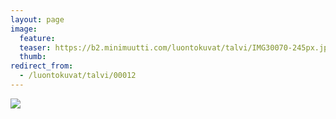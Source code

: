 ```yaml
---
layout: page
image:
  feature:
  teaser: https://b2.minimuutti.com/luontokuvat/talvi/IMG30070-245px.jpg
  thumb:
redirect_from:
  - /luontokuvat/talvi/00012
---
```


![](https://b2.minimuutti.com/luontokuvat/talvi/IMG30070-800px.jpg)
